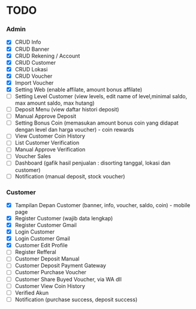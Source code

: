 # TODO

### Admin

-   [x] CRUD Info
-   [x] CRUD Banner
-   [x] CRUD Rekening / Account
-   [x] CRUD Customer
-   [x] CRUD Lokasi
-   [x] CRUD Voucher
-   [x] Import Voucher
-   [x] Setting Web (enable affilate, amount bonus affilate)
-   [ ] Setting Level Customer (view levels, edit name of level,minimal saldo, max amount saldo, max hutang)
-   [ ] Deposit Menu (view daftar histori deposit)
-   [ ] Manual Approve Deposit
-   [ ] Setting Bonus Coin (memasukan amount bonus coin yang didapat dengan level dan harga voucher) - coin rewards
-   [ ] View Customer Coin History
-   [ ] List Customer Verification
-   [ ] Manual Approve Verification
-   [ ] Voucher Sales
-   [ ] Dashboard (gafik hasil penjualan : disorting tanggal, lokasi dan customer)
-   [ ] Notification (manual deposit, stock voucher)

### Customer

-   [x] Tampilan Depan Customer (banner, info, voucher, saldo, coin) - mobile page
-   [x] Register Customer (wajib data lengkap)
-   [x] Register Customer Gmail
-   [x] Login Customer
-   [x] Login Customer Gmail
-   [x] Customer Edit Profile
-   [ ] Register Refferal
-   [ ] Customer Deposit Manual
-   [ ] Customer Deposit Payment Gateway
-   [ ] Customer Purchase Voucher
-   [ ] Customer Share Buyed Voucher, via WA dll
-   [ ] Customer View Coin History
-   [ ] Verified Akun
-   [ ] Notification (purchase success, deposit success)
